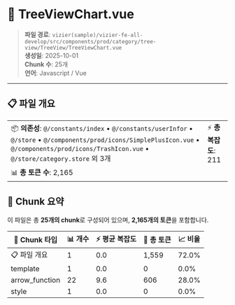 # 📄 TreeViewChart.vue

> **파일 경로**: `vizier(sample)/vizier-fe-all-develop/src/components/prod/category/tree-view/TreeView/TreeViewChart.vue`  
> **생성일**: 2025-10-01  
> **Chunk 수**: 25개  
> **언어**: Javascript / Vue
---





## 📋 파일 개요

| | |
|--|--|
| 📦 **의존성**: `@/constants/index` • `@/constants/userInfor` • `@/store` • `@/components/prod/icons/SimplePlusIcon.vue` • `@/components/prod/icons/TrashIcon.vue` • `@/store/category.store` 외 3개 | ⚡ **총 복잡도**: 211 |
| 📊 **총 토큰 수**: 2,165 |  |






## 🧩 Chunk 요약

이 파일은 총 **25개의 chunk**로 구성되어 있으며, **2,165개의 토큰**을 포함합니다.

| 🧩 Chunk 타입 | 📊 개수 | ⚡ 평균 복잡도 | 📝 총 토큰 | 📈 비율 |
|---------------|--------|-------------|----------|--------|
| 📋 파일 개요 | 1 | 0.0 | 1,559 | 72.0% |
| template | 1 | 0.0 | 0 | 0.0% |
| arrow_function | 22 | 9.6 | 606 | 28.0% |
| style | 1 | 0.0 | 0 | 0.0% |

